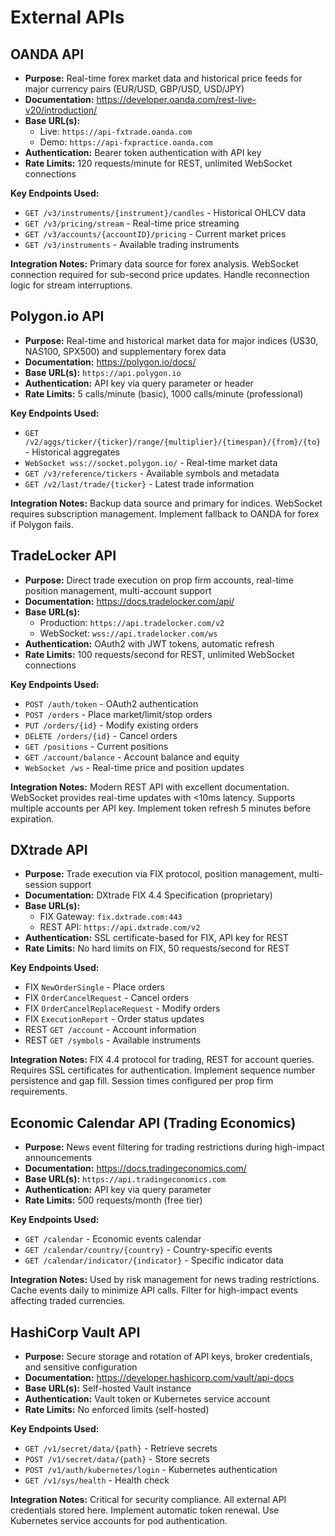 # External APIs

## OANDA API

- **Purpose:** Real-time forex market data and historical price feeds for major currency pairs (EUR/USD, GBP/USD, USD/JPY)
- **Documentation:** https://developer.oanda.com/rest-live-v20/introduction/
- **Base URL(s):** 
  - Live: `https://api-fxtrade.oanda.com`
  - Demo: `https://api-fxpractice.oanda.com`
- **Authentication:** Bearer token authentication with API key
- **Rate Limits:** 120 requests/minute for REST, unlimited WebSocket connections

**Key Endpoints Used:**
- `GET /v3/instruments/{instrument}/candles` - Historical OHLCV data
- `GET /v3/pricing/stream` - Real-time price streaming
- `GET /v3/accounts/{accountID}/pricing` - Current market prices
- `GET /v3/instruments` - Available trading instruments

**Integration Notes:** Primary data source for forex analysis. WebSocket connection required for sub-second price updates. Handle reconnection logic for stream interruptions.

## Polygon.io API

- **Purpose:** Real-time and historical market data for major indices (US30, NAS100, SPX500) and supplementary forex data
- **Documentation:** https://polygon.io/docs/
- **Base URL(s):** `https://api.polygon.io`
- **Authentication:** API key via query parameter or header
- **Rate Limits:** 5 calls/minute (basic), 1000 calls/minute (professional)

**Key Endpoints Used:**
- `GET /v2/aggs/ticker/{ticker}/range/{multiplier}/{timespan}/{from}/{to}` - Historical aggregates
- `WebSocket wss://socket.polygon.io/` - Real-time market data
- `GET /v3/reference/tickers` - Available symbols and metadata
- `GET /v2/last/trade/{ticker}` - Latest trade information

**Integration Notes:** Backup data source and primary for indices. WebSocket requires subscription management. Implement fallback to OANDA for forex if Polygon fails.

## TradeLocker API

- **Purpose:** Direct trade execution on prop firm accounts, real-time position management, multi-account support
- **Documentation:** https://docs.tradelocker.com/api/
- **Base URL(s):** 
  - Production: `https://api.tradelocker.com/v2`
  - WebSocket: `wss://api.tradelocker.com/ws`
- **Authentication:** OAuth2 with JWT tokens, automatic refresh
- **Rate Limits:** 100 requests/second for REST, unlimited WebSocket connections

**Key Endpoints Used:**
- `POST /auth/token` - OAuth2 authentication
- `POST /orders` - Place market/limit/stop orders
- `PUT /orders/{id}` - Modify existing orders
- `DELETE /orders/{id}` - Cancel orders
- `GET /positions` - Current positions
- `GET /account/balance` - Account balance and equity
- `WebSocket /ws` - Real-time price and position updates

**Integration Notes:** Modern REST API with excellent documentation. WebSocket provides real-time updates with <10ms latency. Supports multiple accounts per API key. Implement token refresh 5 minutes before expiration.

## DXtrade API

- **Purpose:** Trade execution via FIX protocol, position management, multi-session support
- **Documentation:** DXtrade FIX 4.4 Specification (proprietary)
- **Base URL(s):** 
  - FIX Gateway: `fix.dxtrade.com:443`
  - REST API: `https://api.dxtrade.com/v2`
- **Authentication:** SSL certificate-based for FIX, API key for REST
- **Rate Limits:** No hard limits on FIX, 50 requests/second for REST

**Key Endpoints Used:**
- FIX `NewOrderSingle` - Place orders
- FIX `OrderCancelRequest` - Cancel orders
- FIX `OrderCancelReplaceRequest` - Modify orders
- FIX `ExecutionReport` - Order status updates
- REST `GET /account` - Account information
- REST `GET /symbols` - Available instruments

**Integration Notes:** FIX 4.4 protocol for trading, REST for account queries. Requires SSL certificates for authentication. Implement sequence number persistence and gap fill. Session times configured per prop firm requirements.

## Economic Calendar API (Trading Economics)

- **Purpose:** News event filtering for trading restrictions during high-impact announcements
- **Documentation:** https://docs.tradingeconomics.com/
- **Base URL(s):** `https://api.tradingeconomics.com`
- **Authentication:** API key via query parameter
- **Rate Limits:** 500 requests/month (free tier)

**Key Endpoints Used:**
- `GET /calendar` - Economic events calendar
- `GET /calendar/country/{country}` - Country-specific events
- `GET /calendar/indicator/{indicator}` - Specific indicator data

**Integration Notes:** Used by risk management for news trading restrictions. Cache events daily to minimize API calls. Filter for high-impact events affecting traded currencies.

## HashiCorp Vault API

- **Purpose:** Secure storage and rotation of API keys, broker credentials, and sensitive configuration
- **Documentation:** https://developer.hashicorp.com/vault/api-docs
- **Base URL(s):** Self-hosted Vault instance
- **Authentication:** Vault token or Kubernetes service account
- **Rate Limits:** No enforced limits (self-hosted)

**Key Endpoints Used:**
- `GET /v1/secret/data/{path}` - Retrieve secrets
- `POST /v1/secret/data/{path}` - Store secrets
- `POST /v1/auth/kubernetes/login` - Kubernetes authentication
- `GET /v1/sys/health` - Health check

**Integration Notes:** Critical for security compliance. All external API credentials stored here. Implement automatic token renewal. Use Kubernetes service accounts for pod authentication.
